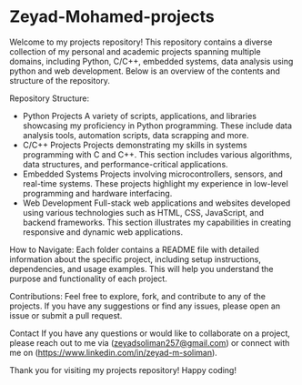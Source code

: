 # Zeyad-Mohamed-projects
Welcome to my projects repository! This repository contains a diverse collection of my personal and academic projects spanning multiple domains, including Python, C/C++, embedded systems, data analysis using python and web development. Below is an overview of the contents and structure of the repository.

Repository Structure:
- Python Projects
        A variety of scripts, applications, and libraries showcasing my proficiency in Python programming. These include data analysis tools, automation scripts, data scrapping and more.
- C/C++ Projects
        Projects demonstrating my skills in systems programming with C and C++. This section includes various algorithms, data structures,           and performance-critical applications.
- Embedded Systems
        Projects involving microcontrollers, sensors, and real-time systems. These projects highlight my experience in low-level programming         and hardware interfacing.
- Web Development
        Full-stack web applications and websites developed using various technologies such as HTML, CSS, JavaScript, and backend frameworks.         This section illustrates my capabilities in creating responsive and dynamic web applications.
  
How to Navigate:
Each folder contains a README file with detailed information about the specific project, including setup instructions, dependencies, and usage examples. This will help you understand the purpose and functionality of each project.

Contributions:
Feel free to explore, fork, and contribute to any of the projects. If you have any suggestions or find any issues, please open an issue or submit a pull request.

Contact
If you have any questions or would like to collaborate on a project, please reach out to me via (zeyadsoliman257@gmail.com) or connect with me on (https://www.linkedin.com/in/zeyad-m-soliman).

Thank you for visiting my projects repository! Happy coding!
